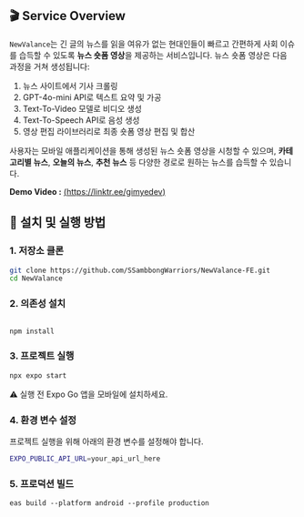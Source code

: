 ## 🎬 Service Overview
`NewValance`는 긴 글의 뉴스를 읽을 여유가 없는 현대인들이 빠르고 간편하게 사회 이슈를 습득할 수 있도록 **뉴스 숏폼 영상**을 제공하는 서비스입니다. 뉴스 숏폼 영상은 다음 과정을 거쳐 생성됩니다:
1. 뉴스 사이트에서 기사 크롤링  
2. GPT-4o-mini API로 텍스트 요약 및 가공  
3. Text-To-Video 모델로 비디오 생성  
4. Text-To-Speech API로 음성 생성  
5. 영상 편집 라이브러리로 최종 숏폼 영상 편집 및 합산

사용자는 모바일 애플리케이션을 통해 생성된 뉴스 숏폼 영상을 시청할 수 있으며, **카테고리별 뉴스**, **오늘의 뉴스**, **추천 뉴스** 등 다양한 경로로 원하는 뉴스를 습득할 수 있습니다.

**Demo Video :** [(https://linktr.ee/gimyedev)](#)

## 🔧 설치 및 실행 방법

### 1. 저장소 클론

```bash
git clone https://github.com/SSambbongWarriors/NewValance-FE.git
cd NewValance
```

### 2. 의존성 설치
```bash

npm install
```

### 3. 프로젝트 실행
```bash
npx expo start
```
⚠️ 실행 전 Expo Go 앱을 모바일에 설치하세요.

### 4. 환경 변수 설정
프로젝트 실행을 위해 아래의 환경 변수를 설정해야 합니다.

```bash
EXPO_PUBLIC_API_URL=your_api_url_here
```

### 5. 프로덕션 빌드

```
eas build --platform android --profile production
```
